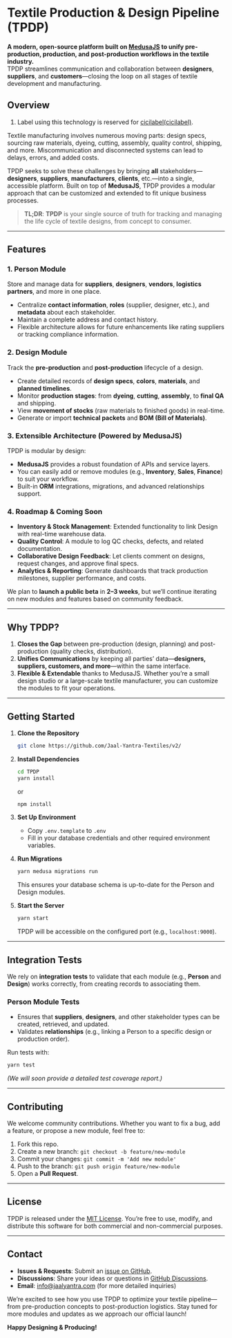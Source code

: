 # Textile Production & Design Pipeline (TPDP)

**A modern, open-source platform built on [MedusaJS](https://docs.medusajs.com/) to unify pre-production, production, and post-production workflows in the textile industry.**  
TPDP streamlines communication and collaboration between **designers**, **suppliers**, and **customers**—closing the loop on all stages of textile development and manufacturing.

## Overview

1. Label using this technology is reserved for [cicilabel(cicilabel)](https://cicilabel.com).

Textile manufacturing involves numerous moving parts: design specs, sourcing raw materials, dyeing, cutting, assembly, quality control, shipping, and more. Miscommunication and disconnected systems can lead to delays, errors, and added costs.

TPDP seeks to solve these challenges by bringing **all** stakeholders—**designers**, **suppliers**, **manufacturers**, **clients**, etc.—into a single, accessible platform. Built on top of **MedusaJS**, TPDP provides a modular approach that can be customized and extended to fit unique business processes.

> **TL;DR**: **TPDP** is your single source of truth for tracking and managing the life cycle of textile designs, from concept to consumer.

---

## Features

### 1. Person Module
Store and manage data for **suppliers**, **designers**, **vendors**, **logistics partners**, and more in one place.  
- Centralize **contact information**, **roles** (supplier, designer, etc.), and **metadata** about each stakeholder.  
- Maintain a complete address and contact history.  
- Flexible architecture allows for future enhancements like rating suppliers or tracking compliance information.

### 2. Design Module
Track the **pre-production** and **post-production** lifecycle of a design.  
- Create detailed records of **design specs**, **colors**, **materials**, and **planned timelines**.  
- Monitor **production stages**: from **dyeing**, **cutting**, **assembly**, to **final QA** and shipping.  
- View **movement of stocks** (raw materials to finished goods) in real-time.  
- Generate or import **technical packets** and **BOM (Bill of Materials)**.

### 3. Extensible Architecture (Powered by MedusaJS)
TPDP is modular by design:
- **MedusaJS** provides a robust foundation of APIs and service layers.
- You can easily add or remove modules (e.g., **Inventory**, **Sales**, **Finance**) to suit your workflow.
- Built-in **ORM** integrations, migrations, and advanced relationships support.

### 4. Roadmap & Coming Soon
- **Inventory & Stock Management**: Extended functionality to link Design with real-time warehouse data.  
- **Quality Control**: A module to log QC checks, defects, and related documentation.  
- **Collaborative Design Feedback**: Let clients comment on designs, request changes, and approve final specs.  
- **Analytics & Reporting**: Generate dashboards that track production milestones, supplier performance, and costs.

We plan to **launch a public beta** in **2–3 weeks**, but we’ll continue iterating on new modules and features based on community feedback.  

---

## Why TPDP?

1. **Closes the Gap** between pre-production (design, planning) and post-production (quality checks, distribution).  
2. **Unifies Communications** by keeping all parties’ data—**designers, suppliers, customers, and more**—within the same interface.  
3. **Flexible & Extendable** thanks to MedusaJS. Whether you’re a small design studio or a large-scale textile manufacturer, you can customize the modules to fit your operations.

---

## Getting Started

1. **Clone the Repository**  
   ```bash
   git clone https://github.com/Jaal-Yantra-Textiles/v2/
   ```

2. **Install Dependencies**  
   ```bash
   cd TPDP
   yarn install
   ```
   or
   ```bash
   npm install
   ```

3. **Set Up Environment**  
   - Copy `.env.template` to `.env`  
   - Fill in your database credentials and other required environment variables.

4. **Run Migrations**  
   ```bash
   yarn medusa migrations run
   ```
   This ensures your database schema is up-to-date for the Person and Design modules.

5. **Start the Server**  
   ```bash
   yarn start
   ```
   TPDP will be accessible on the configured port (e.g., `localhost:9000`).

---

## Integration Tests

We rely on **integration tests** to validate that each module (e.g., **Person** and **Design**) works correctly, from creating records to associating them.  

### Person Module Tests
- Ensures that **suppliers**, **designers**, and other stakeholder types can be created, retrieved, and updated.  
- Validates **relationships** (e.g., linking a Person to a specific design or production order).  

Run tests with:  
```bash
yarn test
```
*(We will soon provide a detailed test coverage report.)*

---

## Contributing

We welcome community contributions. Whether you want to fix a bug, add a feature, or propose a new module, feel free to:

1. Fork this repo.  
2. Create a new branch: `git checkout -b feature/new-module`  
3. Commit your changes: `git commit -m 'Add new module'`  
4. Push to the branch: `git push origin feature/new-module`  
5. Open a **Pull Request**.

---

## License

TPDP is released under the [MIT License](LICENSE). You’re free to use, modify, and distribute this software for both commercial and non-commercial purposes.

---

## Contact

- **Issues & Requests**: Submit an [issue on GitHub](https://github.com/Jaal-Yantra-Textiles/v2/issues).  
- **Discussions**: Share your ideas or questions in [GitHub Discussions](https://github.com/Jaal-Yantra-Textiles/v2).  
- **Email**: info@jaalyantra.com (for more detailed inquiries)

We’re excited to see how you use TPDP to optimize your textile pipeline—from pre-production concepts to post-production logistics. Stay tuned for more modules and updates as we approach our official launch! 

**Happy Designing & Producing!**